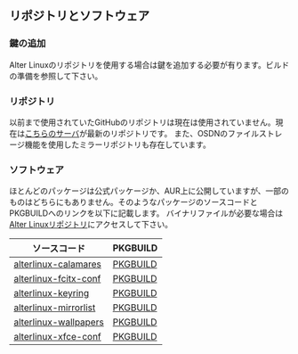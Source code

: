 ## リポジトリとソフトウェア

### 鍵の追加
Alter Linuxのリポジトリを使用する場合は鍵を追加する必要が有ります。ビルドの準備を参照して下さい。

### リポジトリ
以前まで使用されていたGitHubのリポジトリは現在は使用されていません。現在は[こちらのサーバ](https://xn--d-8o2b.com/repo/)が最新のリポジトリです。 また、OSDNのファイルストレージ機能を使用したミラーリポジトリも存在しています。


### ソフトウェア
ほとんどのパッケージは公式パッケージか、AUR上に公開していますが、一部のものはどちらにもありません。そのようなパッケージのソースコードとPKGBUILDへのリンクを以下に記載します。
バイナリファイルが必要な場合は[Alter Linuxリポジトリ](https://xn--d-8o2b.com/repo/alter-stable/x86_64/)にアクセスして下さい。

ソースコード | PKGBUILD
--- | ---
 [alterlinux-calamares](https://github.com/FascodeNet/alterlinux-calamares) | [PKGBUILD](https://github.com/FascodeNet/alterlinux-pkgbuilds/tree/master/stable/alterlinux-calamares)
[alterlinux-fcitx-conf](https://github.com/FascodeNet/alterlinux-fcitx-conf) | [PKGBUILD](https://github.com/FascodeNet/alterlinux-pkgbuilds/tree/master/stable/alterlinux-fcitx-conf)
[alterlinux-keyring](https://github.com/FascodeNet/alterlinux-keyring) | [PKGBUILD](https://github.com/FascodeNet/alterlinux-pkgbuilds/tree/master/stable/alterlinux-keyring)
[alterlinux-mirrorlist](https://github.com/FascodeNet/alterlinux-pkgbuilds/tree/master/stable/alterlinux-mirrorlist) | [PKGBUILD](https://github.com/FascodeNet/alterlinux-pkgbuilds/tree/master/stable/alterlinux-mirrorlist)
[alterlinux-wallpapers](https://github.com/FascodeNet/alterlinux-pkgbuilds/tree/master/stable/alterlinux-wallpapers) | [PKGBUILD](https://github.com/FascodeNet/alterlinux-pkgbuilds/tree/master/stable/alterlinux-wallpapers)
[alterlinux-xfce-conf](https://github.com/FascodeNet/alterlinux-xfce-conf) | [PKGBUILD](https://github.com/FascodeNet/alterlinux-pkgbuilds/tree/master/stable/alterlinux-xfce-conf)